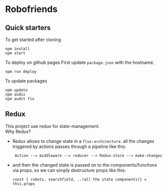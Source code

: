 # Robofriends

## Quick starters

To get started after cloning
```
npm install
npm start
```

To deploy on github pages
First update `package.json` with the hostname.
```
npm run deploy
```

To update packages
```
npm update
npm audix 
npm audit fix
```

## Redux

This project use redux for state-management.   
Why Redux?   
* Redux allows to change state in a `flux-architecture`. all the changes triggered by actions passes through a pipeline like this:
  ```node
   Action --> middleware --> reducer --> Redux-store --> make-changes
  ```
* and then the changed state is passed on to the components/functions via props, so we can simply destructure props like this:
  ```react
  const { robots, searchfield, ..(all the state components)} = this.props
  ```
